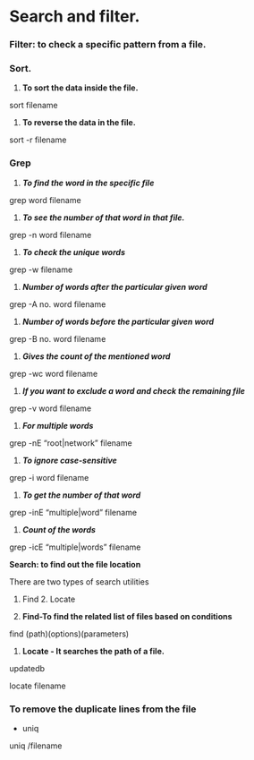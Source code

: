 # Search and filter.


### Filter: to check a specific pattern from a file.

### Sort.

1. **To sort the data inside the file.**

sort filename 

1. **To reverse the data in the file.**

sort -r filename

### Grep

1. ***To find the word in the specific file***

grep word filename

1. ***To see the number of that word in that file.***

grep -n word filename

1. ***To check the unique words***

grep -w filename

1. ***Number of words after the particular given word***

grep -A no. word filename

1. ***Number of words before the particular given word***

grep -B no. word filename

1. ***Gives the count of the mentioned word***

grep -wc word filename

1. ***If you want to exclude a word and check the remaining file***

grep -v word filename

1. ***For multiple words***

grep -nE “root|network” filename

1. ***To ignore case-sensitive***

grep -i word filename

1. ***To get the number of that word***

grep -inE “multiple|word” filename

1. ***Count of the words***

grep -icE “multiple|words” filename

**Search: to find out the file location**

There are two types of search utilities

1. Find                                             2. Locate

1. **Find-To find the related list of files based on conditions**

find (path)(options)(parameters)

1. **Locate - It searches the path of a file.**

updatedb

locate filename

### **To remove the duplicate lines from the file**

- uniq

uniq  /filename
